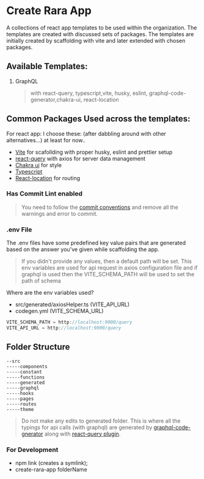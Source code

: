 # Create Rara App

A collections of react app templates to be used within the organization. The templates are created with discussed sets of packages. The templates are initially created by scaffolding with vite and later extended with chosen packages.

## Available Templates:

1. GraphQL
   > with react-query, typescript,vite, husky, eslint, graphql-code-generator,chakra-ui, react-location

## Common Packages Used across the templates:

For react app: I choose these: (after dabbling around with other alternatives...) at least for now..

- [Vite](https://vitejs.dev/) for scafollding with proper husky, eslint and prettier setup
- [react-query](https://react-query.tanstack.com/) with axios for server data management
- [Chakra ui](https://chakra-ui.com/) for style
- [Typescript](https://www.typescriptlang.org/)
- [React-location](https://react-location.tanstack.com/) for routing

### Has Commit Lint enabled

> You need to follow the [commit conventions](https://www.conventionalcommits.org/en/) and remove all the warnings and error to commit.

### .env File

The .env files have some predefined key value pairs that are generated based on the answer you've given while scaffolding the app.

> If you didn't provide any values, then a default path will be set. This env variables are used for api request in axios configuration file and if graphql is used then the VITE_SCHEMA_PATH will be used to set the path of schema

Where are the env variables used?

- src/generated/axiosHelper.ts (VITE_API_URL)
- codegen.yml (VITE_SCHEMA_URL)

```javascript
VITE_SCHEMA_PATH = http://localhost:9000/query
VITE_API_URL = http://localhost:9000/query
```

## Folder Structure

```
--src
-----components
-----constant
-----functions
-----generated
-----graphql
-----hooks
-----pages
-----routes
-----theme
```

> Do not make any edits to generated folder. This is where all the typings for api calls (with graphql) are generated by [graphql-code-gnerator](https://www.graphql-code-generator.com/) along with [react-query plugin](https://www.graphql-code-generator.com/plugins/typescript-react-query).

### For Development

- npm link (creates a symlink);
- create-rara-app folderName
